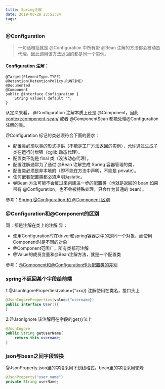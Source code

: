 ```yaml
---
title: Spring注解
date: 2019-08-28 23:51:24
tags:
---
```

### @Configuration

>一句话概括就是 @Configuration 中所有带 @Bean 注解的方法都会被动态代理，因此调用该方法返回的都是同一个实例。

#### Configuration 注解：
```
@Target(ElementType.TYPE)
@Retention(RetentionPolicy.RUNTIME)
@Documented
@Component
public @interface Configuration {
    String value() default "";
}
```
从定义来看， @Configuration 注解本质上还是 @Component，因此 <context:component-scan/> 或者 @ComponentScan 都能处理@Configuration 注解的类。

@Configuration 标记的类必须符合下面的要求：
- 配置类必须以类的形式提供（不能是工厂方法返回的实例），允许通过生成子类在运行时增强（cglib 动态代理）。
- 配置类不能是 final 类（没法动态代理）。
- 配置注解通常为了通过 @Bean 注解生成 Spring 容器管理的类，
- 配置类必须是非本地的（即不能在方法中声明，不能是 private）。
- 任何嵌套配置类都必须声明为static。
- @Bean 方法可能不会反过来创建进一步的配置类（也就是返回的 bean 如果带有 @Configuration，也不会被特殊处理，只会作为普通的 bean）。


参考：[Spring @Configuration 和 @Component 区别](https://blog.csdn.net/isea533/article/details/78072133)

### @Configuration和@Component的区别
同：都是注解在类上的注解
异：
- 使用Configuration时在driver和spring容器之中的是同一个对象，而使用Component时是不同的对象
- @Component范围广，所有类都可注解
- @Value的成员变量和@Bean注解方法，就是一个配置类

参考：[@Component和@Configuration作为配置类的差别](https://blog.csdn.net/long476964/article/details/80626930)

### spring不返回某个字段给前端
1.@JsonIngoreProperties(value={"xxx})
注解使用在类名，接口头上
```java
@JsonIngoreProperties(value={"username})
public interface User(){
}
```

2.@JsonIgnore
该注解用在字段的get方法上
```java
@JsonIngore
public String getUserName{
    return this.username;
}
```

### json与bean之间字段转换
@JsonProperty
json里的字段采用下划线格式，bean里的字段采用驼峰
```java
@JsonProperty("user_name")
private String userName;
```
